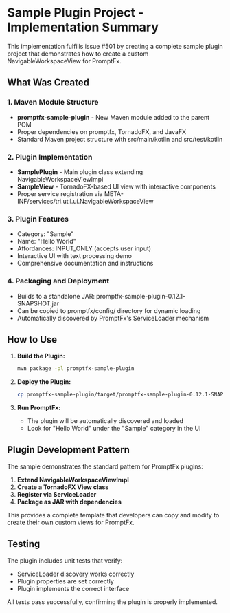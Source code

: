 # Sample Plugin Project - Implementation Summary

This implementation fulfills issue #501 by creating a complete sample plugin project that demonstrates how to create a custom NavigableWorkspaceView for PromptFx.

## What Was Created

### 1. Maven Module Structure
- **promptfx-sample-plugin** - New Maven module added to the parent POM
- Proper dependencies on promptfx, TornadoFX, and JavaFX
- Standard Maven project structure with src/main/kotlin and src/test/kotlin

### 2. Plugin Implementation
- **SamplePlugin** - Main plugin class extending NavigableWorkspaceViewImpl
- **SampleView** - TornadoFX-based UI view with interactive components
- Proper service registration via META-INF/services/tri.util.ui.NavigableWorkspaceView

### 3. Plugin Features
- Category: "Sample"
- Name: "Hello World"
- Affordances: INPUT_ONLY (accepts user input)
- Interactive UI with text processing demo
- Comprehensive documentation and instructions

### 4. Packaging and Deployment
- Builds to a standalone JAR: promptfx-sample-plugin-0.12.1-SNAPSHOT.jar
- Can be copied to promptfx/config/ directory for dynamic loading
- Automatically discovered by PromptFx's ServiceLoader mechanism

## How to Use

1. **Build the Plugin:**
   ```bash
   mvn package -pl promptfx-sample-plugin
   ```

2. **Deploy the Plugin:**
   ```bash
   cp promptfx-sample-plugin/target/promptfx-sample-plugin-0.12.1-SNAPSHOT.jar promptfx/config/
   ```

3. **Run PromptFx:**
   - The plugin will be automatically discovered and loaded
   - Look for "Hello World" under the "Sample" category in the UI

## Plugin Development Pattern

The sample demonstrates the standard pattern for PromptFx plugins:

1. **Extend NavigableWorkspaceViewImpl**
2. **Create a TornadoFX View class**
3. **Register via ServiceLoader**
4. **Package as JAR with dependencies**

This provides a complete template that developers can copy and modify to create their own custom views for PromptFx.

## Testing

The plugin includes unit tests that verify:
- ServiceLoader discovery works correctly
- Plugin properties are set correctly
- Plugin implements the correct interface

All tests pass successfully, confirming the plugin is properly implemented.